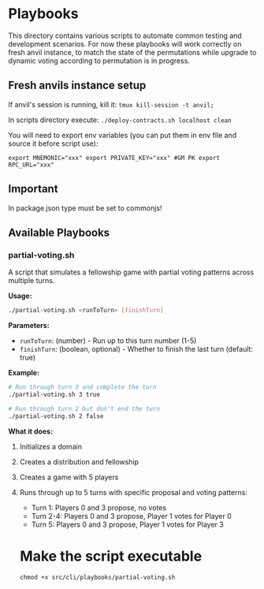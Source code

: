 # Playbooks

This directory contains various scripts to automate common testing and development scenarios. For now these playbooks will work correctly on fresh anvil instance, to match the state of the permutations while upgrade to dynamic voting according to permutation is in progress.

## Fresh anvils instance setup
If anvil's session is running, kill it:
`tmux kill-session -t anvil;`

In scripts directory execute:
`./deploy-contracts.sh localhost clean`

You will need to export env variables (you can put them in env file and source it before script use):

`export MNEMONIC="xxx" export PRIVATE_KEY="xxx" #GM PK
export RPC_URL="xxx"`

## Important
In package.json type must be set to commonjs!

## Available Playbooks

### partial-voting.sh

A script that simulates a fellowship game with partial voting patterns across multiple turns.

**Usage:**
```bash
./partial-voting.sh <runToTurn> [finishTurn]
```

**Parameters:**
- `runToTurn`: (number) - Run up to this turn number (1-5)
- `finishTurn`: (boolean, optional) - Whether to finish the last turn (default: true)

**Example:**
```bash
# Run through turn 3 and complete the turn
./partial-voting.sh 3 true

# Run through turn 2 but don't end the turn
./partial-voting.sh 2 false
```

**What it does:**
1. Initializes a domain
2. Creates a distribution and fellowship
3. Creates a game with 5 players
4. Runs through up to 5 turns with specific proposal and voting patterns:
   - Turn 1: Players 0 and 3 propose, no votes
   - Turn 2-4: Players 0 and 3 propose, Player 1 votes for Player 0
   - Turn 5: Players 0 and 3 propose, Player 1 votes for Player 3

   # Make the script executable
   `chmod +x src/cli/playbooks/partial-voting.sh`
